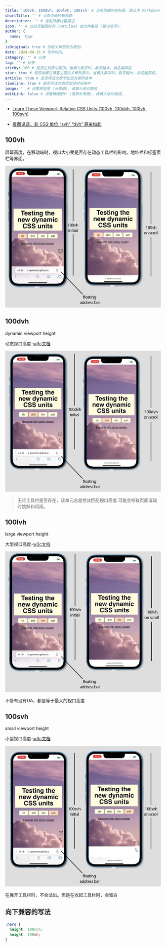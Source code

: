 ```yaml
---
title: '100vh, 100dvh, 100lvh, 100svh' # 当前页面内容标题，默认为 Markdown 文件中的第一个 h1 标签内容
shortTitle: '' # 当前页面的短标题
description: '' # 当前页面内容描述
icon: '' # 当前页面图标的 FontClass 或文件路径 (建议填写)。
author: {
  name: 'Cap'
}
isOriginal: true # 当前文章是否为原创。
date: 2024-04-16 # 写作时间。
category: '' # 分类
tag: '' # 标签
sticky: 100 # 是否在列表中置顶。当填入数字时，数字越大，排名越靠前
star: true # 是否收藏在博客主题的文章列表中。当填入数字时，数字越大，排名越靠前。
article: true # 是否将该文章添加至文章列表中
timeline: true # 是否将该文章添加至时间线中
image: '' # 设置预览图 (分享图)，请填入绝对路径
editLink: false # 设置横幅图片 (宽屏分享图)，请填入绝对路径。
---
```


- [Learn These Viewport-Relative CSS Units (100vh, 100dvh, 100lvh, 100svh)](https://webdesign.tutsplus.com/learn-these-viewport-relative-css-units-100vh-100dvh-100lvh-100svh--cms-108537t)

- [看图说话，新 CSS 单位 “svh” “dvh” 原来如此](https://juejin.cn/post/7172332295058751496?searchId=2024041610280856F4151AFCFD08FCCE78)

## 100vh

屏幕高度，在移动端时，视口大小受是否存在动态工具栏的影响。地址栏和标签页栏等界面。

![alt text](image.png)

## 100dvh

dynamic viewport height

动态视口高度-[w3c文档](https://www.w3.org/TR/css-values-4/#dynamic-viewport-size)

![alt text](image-1.png)

> 无论工具栏是否存在，该单元总是尝试匹配视口高度.可能会导致页面滚动时跳跃和闪烁。

## 100lvh

large viewport height

大型视口高度-[w3c文档](https://www.w3.org/TR/css-values-4/#large-viewport-size)

![alt text](image-2.png)

不管有没有UA，都是等于最大的视口高度

## 100svh

small viewport height

小型视口高度-[w3c文档](https://www.w3.org/TR/css-values-4/#small-viewport-size)

![alt text](image-3.png)

在展开工具栏时，不会溢出。但是在收起工具栏时，会留白

## 向下兼容的写法

```css
.hero {
  height: 100svh;
  height: 100vh;
}
```
